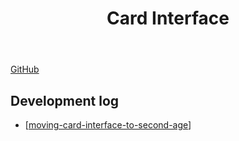 ﻿---
backlinks:
- title: Moving the Card Interface to the Second Age of Javascript
  url: /sense/moving-card-interface-to-second-age.html
- title: Web development
  url: /sense/Web-development/web-development.html
title: Card Interface
---
[GitHub](https://github.com/djplaner/Card-Interface-Tweak)

## Development log

- [[moving-card-interface-to-second-age]]

[//begin]: # "Autogenerated link references for markdown compatibility"
[moving-card-interface-to-second-age]: moving-card-interface-to-second-age "Moving the Card Interface to the Second Age of Javascript"
[//end]: # "Autogenerated link references"